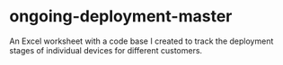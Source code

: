 # ongoing-deployment-master
An Excel worksheet with a code base I created to track the deployment stages of individual devices for different customers.
